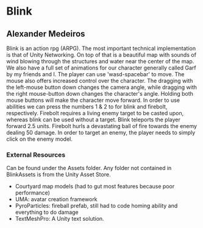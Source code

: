 # Blink
## Alexander Medeiros

Blink is an action rpg (ARPG). The most important technical implementation is that of Unity Networking. On top of that is a beautiful map with sounds of wind blowing through the structures and water near the center of the map. We also have a full set of animations for our character generally called Garf by my friends and I. The player can use 'wasd-spacebar' to move. The mouse also offers increased control over the character. The dragging with the left-mouse button down changes the camera angle, while dragging with the right mouse-button down changes the character's angle. Holding both mouse buttons will make the character move forward. In order to use abilities we can press the numbers 1 & 2 to for blink and firebolt, respectively. Firebolt requires a living enemy target to be casted upon, whereas blink can be used without a target. Blink teleports the player forward 2.5 units. Firebolt hurls a devastating ball of fire towards the enemy dealing 50 damage. In order to target an enemy, the player needs to simply click on the enemy model.

### External Resources
Can be found under the Assets folder. Any folder not contained in BlinkAssets is from the Unity Asset Store.
- Courtyard map models (had to gut most features because poor performance)
- UMA: avatar creation framework
- PyroParticles: fireball prefab, still had to code homing ability and everything to do damage
- TextMeshPro: A Unity text solution.
